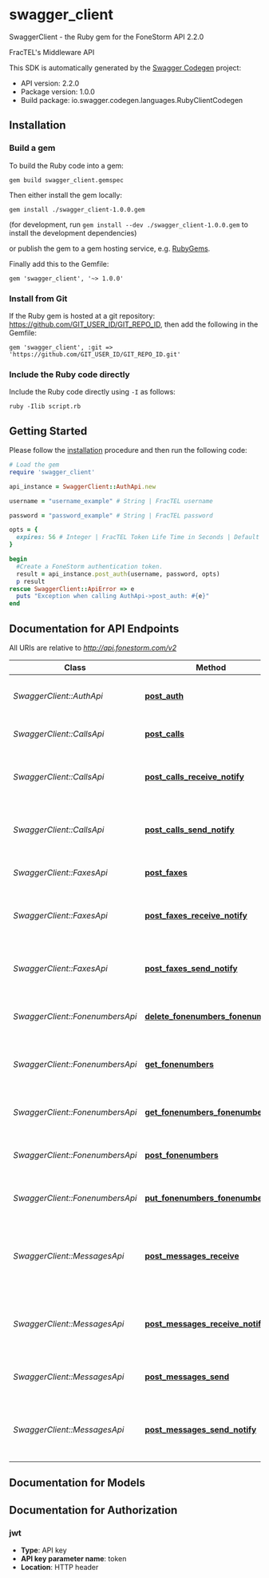 # swagger_client

SwaggerClient - the Ruby gem for the FoneStorm API 2.2.0

FracTEL's Middleware API

This SDK is automatically generated by the [Swagger Codegen](https://github.com/swagger-api/swagger-codegen) project:

- API version: 2.2.0
- Package version: 1.0.0
- Build package: io.swagger.codegen.languages.RubyClientCodegen

## Installation

### Build a gem

To build the Ruby code into a gem:

```shell
gem build swagger_client.gemspec
```

Then either install the gem locally:

```shell
gem install ./swagger_client-1.0.0.gem
```
(for development, run `gem install --dev ./swagger_client-1.0.0.gem` to install the development dependencies)

or publish the gem to a gem hosting service, e.g. [RubyGems](https://rubygems.org/).

Finally add this to the Gemfile:

    gem 'swagger_client', '~> 1.0.0'

### Install from Git

If the Ruby gem is hosted at a git repository: https://github.com/GIT_USER_ID/GIT_REPO_ID, then add the following in the Gemfile:

    gem 'swagger_client', :git => 'https://github.com/GIT_USER_ID/GIT_REPO_ID.git'

### Include the Ruby code directly

Include the Ruby code directly using `-I` as follows:

```shell
ruby -Ilib script.rb
```

## Getting Started

Please follow the [installation](#installation) procedure and then run the following code:
```ruby
# Load the gem
require 'swagger_client'

api_instance = SwaggerClient::AuthApi.new

username = "username_example" # String | FracTEL username

password = "password_example" # String | FracTEL password

opts = { 
  expires: 56 # Integer | FracTEL Token Life Time in Seconds | Default is 3600 seconds | Maximum is 86400 seconds (24 hours)
}

begin
  #Create a FoneStorm authentication token.
  result = api_instance.post_auth(username, password, opts)
  p result
rescue SwaggerClient::ApiError => e
  puts "Exception when calling AuthApi->post_auth: #{e}"
end

```

## Documentation for API Endpoints

All URIs are relative to *http://api.fonestorm.com/v2*

Class | Method | HTTP request | Description
------------ | ------------- | ------------- | -------------
*SwaggerClient::AuthApi* | [**post_auth**](docs/AuthApi.md#post_auth) | **POST** /auth | Create a FoneStorm authentication token.
*SwaggerClient::CallsApi* | [**post_calls**](docs/CallsApi.md#post_calls) | **POST** /calls | Create a new call under the account.
*SwaggerClient::CallsApi* | [**post_calls_receive_notify**](docs/CallsApi.md#post_calls_receive_notify) | **POST** /calls/receive_notify | Configure the callback URL to notify when a call is received.
*SwaggerClient::CallsApi* | [**post_calls_send_notify**](docs/CallsApi.md#post_calls_send_notify) | **POST** /calls/send_notify | Configure the callback URL to notify when a call is made.
*SwaggerClient::FaxesApi* | [**post_faxes**](docs/FaxesApi.md#post_faxes) | **POST** /faxes | Create a new fax under the account.
*SwaggerClient::FaxesApi* | [**post_faxes_receive_notify**](docs/FaxesApi.md#post_faxes_receive_notify) | **POST** /faxes/receive_notify | Configure the callback URL to notify when a fax is received.
*SwaggerClient::FaxesApi* | [**post_faxes_send_notify**](docs/FaxesApi.md#post_faxes_send_notify) | **POST** /faxes/send_notify | Configure the callback URL to notify when a fax is made.
*SwaggerClient::FonenumbersApi* | [**delete_fonenumbers_fonenumber**](docs/FonenumbersApi.md#delete_fonenumbers_fonenumber) | **DELETE** /fonenumbers/{fonenumber} | Delete a fonenumber identified by fonenumber.
*SwaggerClient::FonenumbersApi* | [**get_fonenumbers**](docs/FonenumbersApi.md#get_fonenumbers) | **GET** /fonenumbers | Get a list of all active fonenumbers under the account.
*SwaggerClient::FonenumbersApi* | [**get_fonenumbers_fonenumber**](docs/FonenumbersApi.md#get_fonenumbers_fonenumber) | **GET** /fonenumbers/{fonenumber} | Get a fonenumber identified by fonenumber.
*SwaggerClient::FonenumbersApi* | [**post_fonenumbers**](docs/FonenumbersApi.md#post_fonenumbers) | **POST** /fonenumbers | Create a fonenumber under the account.
*SwaggerClient::FonenumbersApi* | [**put_fonenumbers_fonenumber**](docs/FonenumbersApi.md#put_fonenumbers_fonenumber) | **PUT** /fonenumbers/{fonenumber} | Update a fonenumber identified by fonenumber.
*SwaggerClient::MessagesApi* | [**post_messages_receive**](docs/MessagesApi.md#post_messages_receive) | **POST** /messages/receive | Configure the delivery service type used as the destination for received messages.
*SwaggerClient::MessagesApi* | [**post_messages_receive_notify**](docs/MessagesApi.md#post_messages_receive_notify) | **POST** /messages/receive_notify | Configure the callback URL to notify when a message is received.
*SwaggerClient::MessagesApi* | [**post_messages_send**](docs/MessagesApi.md#post_messages_send) | **POST** /messages/send | Send an SMS or MMS message to a recipient.
*SwaggerClient::MessagesApi* | [**post_messages_send_notify**](docs/MessagesApi.md#post_messages_send_notify) | **POST** /messages/send_notify | Configure the callback URL to notify when a message is sent.


## Documentation for Models



## Documentation for Authorization


### jwt

- **Type**: API key
- **API key parameter name**: token
- **Location**: HTTP header


